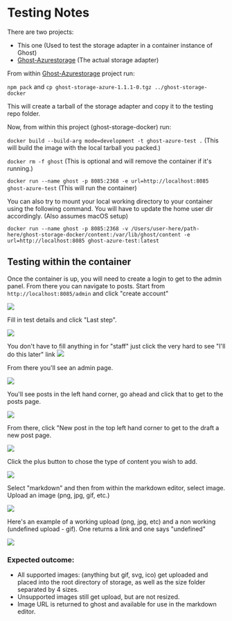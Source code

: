 # Testing Notes

There are two projects:
- This one (Used to test the storage adapter in a container instance of Ghost)
- [Ghost-Azurestorage](https://github.com/jldeen/ghost-azurestorage) (The actual storage adapter)

From within [Ghost-Azurestorage](https://github.com/jldeen/ghost-azurestorage) project run:

`npm pack` and `cp ghost-storage-azure-1.1.1-0.tgz ../ghost-storage-docker`

This will create a tarball of the storage adapter and copy it to the testing repo folder.

Now, from within this project (ghost-storage-docker) run:

`docker build --build-arg mode=development -t ghost-azure-test .` (This will build the image with the local tarball you packed.)

`docker rm -f ghost` (This is optional and will remove the container if it's running.)

`docker run --name ghost -p 8085:2368 -e url=http://localhost:8085 ghost-azure-test` (This will run the container)

You can also try to mount your local working directory to your container using the following command. You will have to update the home user dir accordingly. (Also assumes macOS setup)

`docker run --name ghost -p 8085:2368 -v /Users/user-here/path-here/ghost-storage-docker/content:/var/lib/ghost/content -e url=http://localhost:8085 ghost-azure-test:latest`

## Testing within the container
Once the container is up, you will need to create a login to get to the admin panel. From there you can navigate to posts. Start from `http://localhost:8085/admin` and click "create account"

![](images/start1.png)

Fill in test details and click "Last step".

![](images/start2.png)

You don't have to fill anything in for "staff" just click the very hard to see "I'll do this later" link
![](images/start3.png)

From there you'll see an admin page.

![](images/start4.png)

You'll see posts in the left hand corner, go ahead and click that to get to the posts page.

![](images/start5.png)

From there, click "New post in the top left hand corner to get to the draft a new post page.

![](images/start-6.png)

Click the plus button to chose the type of content you wish to add.

![](images/start6.png)

Select "markdown" and then from within the markdown editor, select image. Upload an image (png, jpg, gif, etc.)

![](images/start7.png)

Here's an example of a working upload (png, jpg, etc) and a non working (undefined upload - gif). One returns a link and one says "undefined"

![](images/start8.png)

### Expected outcome:
- All supported images: (anything but gif, svg, ico) get uploaded and placed into the root directory of storage, as well as the size folder separated by 4 sizes.
- Unsupported images still get upload, but are not resized.
- Image URL is returned to ghost and available for use in the markdown editor.